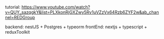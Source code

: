 tutorial: https://www.youtube.com/watch?v=QUY_sazqgkY&list=PLXkonRjGXZwy5Rv1uVZzVx64Rzb6ZYF2w&ab_channel=REDGroup

backend: nestJS + Postgres + typeorm
frontEnd: nextjs + typescript + reduxToolkit